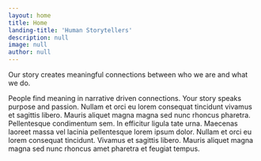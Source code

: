 ```yaml
---
layout: home
title: Home
landing-title: 'Human Storytellers'
description: null
image: null
author: null
---
```

Our story creates meaningful connections between who we are and what we do. 

People find meaning in narrative driven connections. Your story speaks purpose and passion.
Nullam et orci eu lorem consequat tincidunt vivamus et sagittis libero. Mauris aliquet magna magna sed nunc rhoncus pharetra. Pellentesque condimentum sem. In efficitur ligula tate urna. Maecenas laoreet massa vel lacinia pellentesque lorem ipsum dolor. Nullam et orci eu lorem consequat tincidunt. Vivamus et sagittis libero. Mauris aliquet magna magna sed nunc rhoncus amet pharetra et feugiat tempus.
